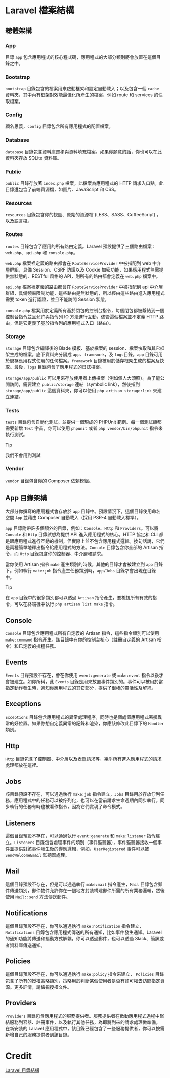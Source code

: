 # Laravel 檔案結構

## 總體架構

### App
目錄 ```app``` 包含應用程式的核心程式碼，應用程式的大部分類別將會放置在這個目錄之中。

### Bootstrap
```bootstrap``` 目錄包含的檔案用來啟動框架和設定自動載入；以及包含一個 ```cache``` 資料夾，其中內有框架對效能最佳化所產生的檔案，例如 route 和 services 的快取檔案。

### Config
顧名思義，```config``` 目錄包含所有應用程式的配置檔案。

### Database
```database``` 目錄包含資料庫遷移與資料填充檔案。如果你願意的話，你也可以在此資料夾存放 SQLite 資料庫。

### Public
```public``` 目錄存放著 ```index.php``` 檔案，此檔案為應用程式的 HTTP 請求入口點。此目錄還包含了前端資源檔，如圖片、JavaScript 和 CSS。

### Resources
```resources``` 目錄包含你的視圖、原始的資源檔 (LESS、SASS、CoffeeScript) ，以及語言檔。

### Routes
```routes``` 目錄包含了應用的所有路由定義。Laravel 預設提供了三個路由檔案：```web.php```、```api.php``` 和 ```console.php```。

```web.php``` 檔案裡定義的路由都會在 ```RouteServiceProvider``` 中被指配到 web 中介層群組，具備 Session、CSRF 防護以及 Cookie 加密功能，如果應用程式無需提供無狀態的、RESTful 風格的 API，則所有的路由都會定義在 ```web.php``` 檔案中。

```api.php``` 檔案裡定義的路由都會在 ```RouteServiceProvider``` 中被指配到 api 中介層群組，具備頻率限制功能，這些路由是無狀態的，所以經由這些路由進入應用程式需要 token 進行認證，並且不能訪問 Session 狀態。

```console.php``` 檔案用於定義所有基於閉包的控制台指令，每個閉包都被繫結到一個控制台指令並且允許與指令列 IO 方法進行互動，儘管這個檔案並不定義 HTTP 路由，但是它定義了基於指令列的應用程式入口（路由）。

### Storage
```storage``` 目錄包含編譯後的 Blade 模板、基於檔案的 session、檔案快取和其它框架生成的檔案。底下資料夾分隔成 ```app```、```framework```，及 ```logs```目錄。```app``` 目錄可用於儲存應用程式使用的任何檔案。```framework``` 目錄被用於儲存框架生成的檔案及快取。最後，```logs``` 目錄包含了應用程式的日誌檔案。

```storage/app/public``` 可以用來存放使用者上傳檔案（例如個人大頭照）。為了能公開訪問，需要建立 ```public/storage``` 連結（symbolic link），然後指到 ```storage/app/public``` 這個資料夾，你可以使用 ```php artisan storage:link``` 來建立連結。

### Tests
```tests``` 目錄包含自動化測試。並提供一個現成的 PHPUnit 範例。每一個測試類都需要新增 ```Test``` 字首，你可以使用 ```phpunit``` 或者 ```php vendor/bin/phpunit``` 指令來執行測試。
> [!TIP]
> 我們不會用到測試

### Vendor
```vendor``` 目錄包含你的 Composer 依賴模組。


## App 目錄架構
大部分你撰寫的應用程式會存放於 ```app``` 目錄中。預設情況下，這個目錄使用命名空間 ```App``` 並藉由 Composer 自動載入（採用 PSR-4 自動載入標準）。

```app``` 目錄附帶許多個額外的目錄，例如：```Console```、```Http``` 和 ```Providers```。可以將 ```Console``` 和 ```Http``` 目錄試想為提供 API 進入應用程式的核心。HTTP 協定和 CLI 都是跟應用程式進行互動的機制，但實際上並不包含應用程式邏輯。換句話說，它們是兩種簡單地釋出指令給應用程式的方法。```Console``` 目錄包含你全部的 Artisan 指令，而 ```Http``` 目錄包含你的控制器、中介層和請求。

當你使用 Artisan 指令 ```make``` 產生類別的時候，其他的目錄才會被建立到 ```app``` 目錄下。例如執行 ```make:job``` 指令產生任務類別時，```app/Jobs``` 目錄才會出現在目錄中。

> [!TIP]
> 在 ```app``` 目錄中的很多類別都可以透過 ```Artisan``` 指令產生，要檢視所有有效的指令，可以在終端機中執行 ```php artisan list make``` 指令。

## Console
```Console``` 目錄包含應用程式所有自定義的 Artisan 指令，這些指令類別可以使用 ```make:command``` 指令產生。該目錄中有你的控制台核心（註冊自定義的 Artisan 指令）和已定義的排程任務。

## Events
```Events``` 目錄預設不存在，會在你使用 ```event:generate``` 或 ```make:event``` 指令以後才會被建立。如你所料，此 ```Events``` 目錄是用來放置事件類別的。事件可以被用於當指定動作發生時，通知你應用程式的其它部分，提供了很棒的靈活性及解耦。

## Exceptions
```Exceptions``` 目錄包含應用程式的異常處理程序，同時也是個處置應用程式丟擲異常的好位置。如果你想自定義異常的記錄和渲染，你應該修改此目錄下的 ```Handler``` 類別。

## Http
```Http``` 目錄包含了控制器、中介層以及表單請求等，幾乎所有進入應用程式的請求處理都放在這裡。


## Jobs
該目錄預設不存在，可以通過執行 ```make:job``` 指令建立，```Jobs``` 目錄用於存放佇列任務，應用程式中的任務可以被佇列化，也可以在當前請求生命週期內同步執行。同步執行的任務有時也被看作指令，因為它們實現了命令模式。


## Listeners
這個目錄預設不存在，可以通過執行 ```event:generate``` 和 ```make:listener``` 指令建立。```Listeners``` 目錄包含處理事件的類別（事件監聽器），事件監聽器接收一個事件並提供對該事件發生後的響應邏輯，例如，```UserRegistered``` 事件可以被 ```SendWelcomeEmail``` 監聽器處理。


## Mail
這個目錄預設不存在，但是可以通過執行 ```make:mail``` 指令產生，```Mail``` 目錄包含郵件傳送類別，郵件物件允許你在一個地方封裝構建郵件所需的所有業務邏輯，然後使用 ```Mail::send``` 方法傳送郵件。


## Notifications
這個目錄預設不存在，你可以通過執行 ```make:notification``` 指令建立， ```Notifications``` 目錄包含應用程式傳送的所有通知，比如事件發生通知。Laravel 的通知功能將傳送和驅動方式解耦，你可以透過郵件，也可以透過 Slack、簡訊或者資料庫傳送通知。


## Policies
這個目錄預設不存在，你可以通過執行 ```make:policy``` 指令來建立， ```Policies``` 目錄包含了所有的授權策略類別，策略用於判斷某個使用者是否有許可權去訪問指定資源。更多詳情，請檢視授權文件。


## Providers
```Providers``` 目錄包含應用程式的服務提供者。服務提供者在啟動應用程式過程中繫結服務到容器、註冊事件，以及執行其他任務，為即將到來的請求處理做準備。
在新安裝的 Laravel 應用程式中，該目錄已經包含了一些服務提供者，你可以按需新增自己的服務提供者到該目錄。

# Credit
[Laravel 目錄結構](https://laravel.tw/docs/5.3/structure)
